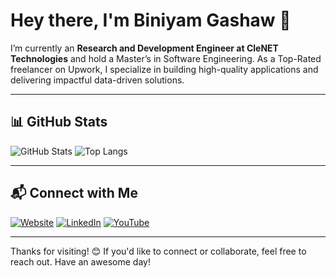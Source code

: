 # Hey there, I'm Biniyam Gashaw 👋
I’m currently an **Research and Development Engineer at CleNET Technologies** and hold a Master’s in Software Engineering. As a Top-Rated freelancer on Upwork, I specialize in building high-quality applications and delivering impactful data-driven solutions.

---

## 📊 GitHub Stats

![GitHub Stats](https://github-readme-stats.vercel.app/api?username=BiniDevX&show_icons=true&theme=dark)
![Top Langs](https://github-readme-stats.vercel.app/api/top-langs/?username=BiniDevX&layout=compact&theme=dark)

---

## 📬 Connect with Me

[![Website](https://img.shields.io/badge/-Website-000?style=for-the-badge&logo=google-chrome&logoColor=white)](https://biniyamgashaw.com/)
[![LinkedIn](https://img.shields.io/badge/-LinkedIn-0077B5?style=for-the-badge&logo=linkedin&logoColor=white)](https://www.linkedin.com/in/biniyam-gashaw-915256b3/)
[![YouTube](https://img.shields.io/badge/-YouTube-FF0000?style=for-the-badge&logo=youtube&logoColor=white)](https://www.youtube.com/@BiniDevX)

---

Thanks for visiting! 😊 If you'd like to connect or collaborate, feel free to reach out. Have an awesome day!
